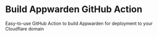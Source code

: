 # Build Appwarden GitHub Action

Easy-to-use GitHub Action to build Appwarden for deployment to your Cloudflare domain
